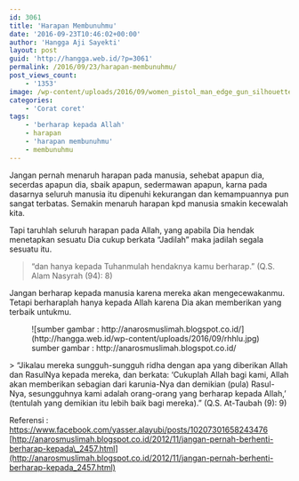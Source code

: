 ```yaml
---
id: 3061
title: 'Harapan Membunuhmu'
date: '2016-09-23T10:46:02+00:00'
author: 'Hangga Aji Sayekti'
layout: post
guid: 'http://hangga.web.id/?p=3061'
permalink: /2016/09/23/harapan-membunuhmu/
post_views_count:
    - '1353'
image: /wp-content/uploads/2016/09/women_pistol_man_edge_gun_silhouette_woman_shoot_desktop_1440x900_free-wallpaper-28677.jpg
categories:
    - 'Corat coret'
tags:
    - 'berharap kepada Allah'
    - harapan
    - 'harapan membunuhmu'
    - membunuhmu
---
```


Jangan pernah menaruh harapan pada manusia, sehebat apapun dia, secerdas apapun dia, sbaik apapun, sedermawan apapun, karna pada dasarnya seluruh manusia itu dipenuhi kekurangan dan kemampuannya pun sangat terbatas. Semakin menaruh harapan kpd manusia smakin kecewalah kita.

Tapi taruhlah seluruh harapan pada Allah, yang apabila Dia hendak menetapkan sesuatu Dia cukup berkata “Jadilah” maka jadilah segala sesuatu itu.

> “dan hanya kepada Tuhanmulah hendaknya kamu berharap.” (Q.S. Alam Nasyrah (94): 8)

Jangan berharap kepada manusia karena mereka akan mengecewakanmu. Tetapi berharaplah hanya kepada Allah karena Dia akan memberikan yang terbaik untukmu.

<figure aria-describedby="caption-attachment-3064" class="wp-caption aligncenter" id="attachment_3064" style="width: 500px">![sumber gambar : http://anarosmuslimah.blogspot.co.id/](http://hangga.web.id/wp-content/uploads/2016/09/rhhlu.jpg)<figcaption class="wp-caption-text" id="caption-attachment-3064">sumber gambar : http://anarosmuslimah.blogspot.co.id/</figcaption></figure>> “Jikalau mereka sungguh-sungguh ridha dengan apa yang diberikan Allah dan RasulNya kepada mereka, dan berkata: ‘Cukuplah Allah bagi kami, Allah akan memberikan sebagian dari karunia-Nya dan demikian (pula) Rasul-Nya, sesungguhnya kami adalah orang-orang yang berharap kepada Allah,’ (tentulah yang demikian itu lebih baik bagi mereka).” (Q.S. At-Taubah (9): 9)

Referensi :  
<https://www.facebook.com/yasser.alayubi/posts/10207301658243476>  
[http://anarosmuslimah.blogspot.co.id/2012/11/jangan-pernah-berhenti-berharap-kepada\_2457.html](http://anarosmuslimah.blogspot.co.id/2012/11/jangan-pernah-berhenti-berharap-kepada_2457.html)